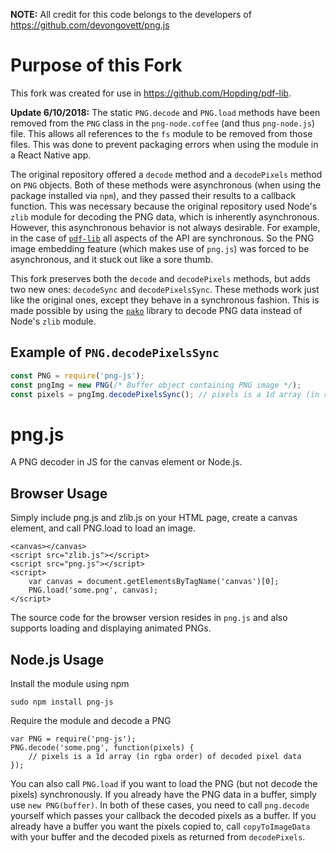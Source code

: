 **NOTE:** All credit for this code belongs to the developers of https://github.com/devongovett/png.js
# Purpose of this Fork
This fork was created for use in https://github.com/Hopding/pdf-lib.

**Update 6/10/2018:** The static `PNG.decode` and `PNG.load` methods have been removed from the `PNG` class in the `png-node.coffee` (and thus `png-node.js`) file. This allows all references to the `fs` module to be removed from those files. This was done to prevent packaging errors when using the module in a React Native app.

The original repository offered a `decode` method and a `decodePixels` method on `PNG` objects. Both of these methods were asynchronous (when using the package installed via `npm`), and they passed their results to a callback function. This was necessary because the original repository used Node's `zlib` module for decoding the PNG data, which is inherently asynchronous. However, this asynchronous behavior is not always desirable. For example, in the case of [`pdf-lib`](https://github.com/Hopding/pdf-lib) all aspects of the API are synchronous. So the PNG image embedding feature (which makes use of `png.js`) was forced to be asynchronous, and it stuck out like a sore thumb.

This fork preserves both the `decode` and `decodePixels` methods, but adds two new ones: `decodeSync` and `decodePixelsSync`. These methods work just like the original ones, except they behave in a synchronous fashion. This is made possible by using the [`pako`](https://github.com/nodeca/pako) library to decode PNG data instead of Node's `zlib` module.

## Example of `PNG.decodePixelsSync`
```javascript
const PNG = require('png-js');
const pngImg = new PNG(/* Buffer object containing PNG image */);
const pixels = pngImg.decodePixelsSync(); // pixels is a 1d array (in rgba order) of decoded pixel data
```

# png.js
A PNG decoder in JS for the canvas element or Node.js.

## Browser Usage
Simply include png.js and zlib.js on your HTML page, create a canvas element, and call PNG.load to load an image.

    <canvas></canvas>
    <script src="zlib.js"></script>
    <script src="png.js"></script>
    <script>
        var canvas = document.getElementsByTagName('canvas')[0];
        PNG.load('some.png', canvas);
    </script>

The source code for the browser version resides in `png.js` and also supports loading and displaying animated PNGs.

## Node.js Usage
Install the module using npm

    sudo npm install png-js

Require the module and decode a PNG

    var PNG = require('png-js');
    PNG.decode('some.png', function(pixels) {
        // pixels is a 1d array (in rgba order) of decoded pixel data
    });

You can also call `PNG.load` if you want to load the PNG (but not decode the pixels) synchronously.  If you already
have the PNG data in a buffer, simply use `new PNG(buffer)`.  In both of these cases, you need to call `png.decode`
yourself which passes your callback the decoded pixels as a buffer.  If you already have a buffer you want the pixels
copied to, call `copyToImageData` with your buffer and the decoded pixels as returned from `decodePixels`.
